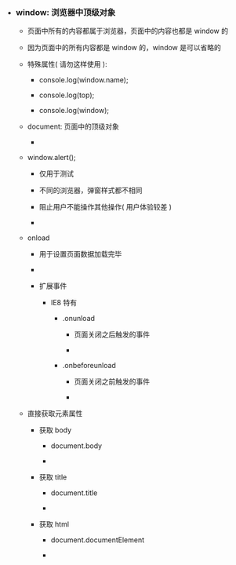 * ### window: 浏览器中顶级对象

    * 页面中所有的内容都属于浏览器，页面中的内容也都是 window 的
        
    * 因为页面中的所有内容都是 window 的，window 是可以省略的

    * 特殊属性( 请勿这样使用 ): 
    
        * console.log(window.name);
        
        * console.log(top);
        
        * console.log(window);
    
    * document: 页面中的顶级对象
    
        * 
        
    * window.alert();
    
        * 仅用于测试
        
        * 不同的浏览器，弹窗样式都不相同
        
        * 阻止用户不能操作其他操作( 用户体验较差 )
        
        * 
        
    * onload
    
        * 用于设置页面数据加载完毕
        
        * 
        
        * 扩展事件
        
            * IE8 特有
            
                * .onunload
                
                    * 页面关闭之后触发的事件
                    
                    * 
                    
                * .onbeforeunload
                
                    * 页面关闭之前触发的事件
                    
                    * 
                    
    * 直接获取元素属性
        
        * 获取 body 
        
            * document.body
            
            * 
        
        * 获取 title
        
            * document.title
            
            *
            
        * 获取 html
        
            * document.documentElement
            
            * 
                    